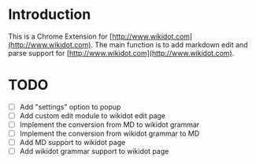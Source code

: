 # Introduction
This is a Chrome Extension for [http://www.wikidot.com](http://www.wikidot.com). The main function is to add markdown edit and parse support for [http://www.wikidot.com](http://www.wikidot.com).

# TODO
- [ ] Add "settings" option to popup
- [ ] Add custom edit module to wikidot edit page
- [ ] Implement the conversion from MD to wikidot grammar
- [ ] Implement the conversion from wikidot grammar to MD
- [ ] Add MD support to wikidot page
- [ ] Add wikidot grammar support to wikidot page
